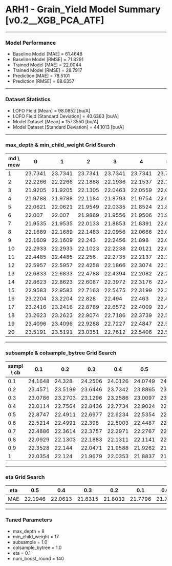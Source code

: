 # ARH1 - Grain_Yield Model Summary [v0.2__XGB_PCA_ATF]

***

### Model Performance

- Baseline Model [MAE] = 61.4648
- Baseline Model [RMSE] = 71.8291
- Trained Model [MAE] = 22.0044
- Trained Model [RMSE] = 28.7917
- Prediction [MAE] = 78.5101
- Prediction [RMSE] = 88.6357
***

### Dataset Statistics

- LOFO Field [Mean] = 98.0852 [bu/A]
- LOFO Field [Standard Deviation] = 40.6363 [bu/A]
- Model Dataset [Mean] = 157.3550 [bu/A]
- Model Dataset [Standard Deviation] = 44.1013 [bu/A]
***

### max_depth & min_child_weight Grid Search

|   md \ mcw |       0 |       1 |       2 |       3 |       4 |       5 |       6 |       7 |       8 |       9 |      10 |      11 |      12 |      13 |      14 |      15 |      16 |      17 |      18 |      19 |      20 |
|------------|---------|---------|---------|---------|---------|---------|---------|---------|---------|---------|---------|---------|---------|---------|---------|---------|---------|---------|---------|---------|---------|
|          1 | 23.7341 | 23.7341 | 23.7341 | 23.7341 | 23.7341 | 23.7341 | 23.8206 | 23.7275 | 23.7297 | 23.7297 | 23.7297 | 23.7297 | 23.7297 | 23.7334 | 23.7323 | 23.7316 | 23.7316 | 23.7369 | 23.7468 | 23.7579 | 23.7579 |
|          2 | 22.2266 | 22.2266 | 22.1888 | 22.1936 | 22.1537 | 22.1907 | 22.5519 | 22.1485 | 22.3865 | 22.3108 | 22.2785 | 22.3798 | 22.6161 | 22.1758 | 22.2832 | 22.1635 | 22.3457 | 22.3402 | 22.5036 | 22.23   | 22.2641 |
|          3 | 21.9205 | 21.9205 | 22.1305 | 22.0463 | 22.0559 | 22.0431 | 22.0677 | 22.1007 | 22.2256 | 22.0234 | 22.1944 | 22.0355 | 22.0614 | 22.1142 | 22.0941 | 22.066  | 22.0354 | 21.9633 | 22.0258 | 22.0866 | 22.1689 |
|          4 | 21.9788 | 21.9788 | 22.1184 | 21.8793 | 21.9754 | 22.0207 | 21.9145 | 21.9429 | 21.9837 | 21.9067 | 21.9966 | 21.9955 | 21.9774 | 21.95   | 21.9247 | 21.9889 | 21.9737 | 22.0011 | 21.989  | 22.0188 | 22.0334 |
|          5 | 22.0621 | 22.0621 | 21.9549 | 22.0335 | 21.8524 | 21.884  | 21.9825 | 21.9307 | 21.9013 | 21.9323 | 21.9454 | 21.9475 | 21.8904 | 21.9066 | 21.8791 | 22.0126 | 21.9316 | 21.9126 | 21.9218 | 21.8524 | 21.9108 |
|          6 | 22.007  | 22.007  | 21.9869 | 21.9556 | 21.9506 | 21.9585 | 21.9225 | 22.0069 | 21.8467 | 21.9179 | 21.9506 | 21.8931 | 21.9492 | 21.9101 | 21.8607 | 21.8854 | 22.0012 | 21.9439 | 21.9571 | 21.8471 | 21.9315 |
|          7 | 21.9535 | 21.9535 | 22.0133 | 21.8853 | 21.8391 | 22.0091 | 21.9709 | 22.0814 | 21.9645 | 21.9845 | 21.9605 | 21.8498 | 22.0137 | 21.9963 | 21.9398 | 21.9318 | 21.8937 | 21.8683 | 22.0435 | 21.9666 | 21.8697 |
|          8 | 22.1689 | 22.1689 | 22.1483 | 22.0956 | 22.0666 | 22.0264 | 22.1177 | 22.0686 | 22.1125 | 22.0426 | 22.0731 | 21.9629 | 21.9586 | 21.9642 | 21.9365 | 21.9506 | 21.8891 | 21.8315 | 21.9109 | 21.911  | 21.9706 |
|          9 | 22.1609 | 22.1609 | 22.243  | 22.2456 | 21.898  | 22.0544 | 21.965  | 22.1418 | 21.9759 | 21.8722 | 21.9717 | 22.01   | 22.0083 | 21.9849 | 21.9481 | 21.8421 | 22.0226 | 22.0355 | 21.9103 | 22.0513 | 21.9796 |
|         10 | 22.2933 | 22.2933 | 22.1023 | 22.2238 | 22.0121 | 22.0623 | 22.1786 | 22.0646 | 22.0037 | 22.0479 | 22.0415 | 22.0431 | 22.0171 | 22.0415 | 21.9645 | 22.0109 | 21.9253 | 21.8884 | 21.9433 | 22.0126 | 21.9152 |
|         11 | 22.4485 | 22.4485 | 22.256  | 22.2735 | 22.2137 | 22.1349 | 22.0817 | 22.0083 | 22.0134 | 21.995  | 22.0511 | 22.0764 | 22.1123 | 22.0509 | 22.0328 | 22.0219 | 21.9705 | 22.0272 | 22.0492 | 21.9728 | 21.9396 |
|         12 | 22.5957 | 22.5957 | 22.4258 | 22.1866 | 22.3074 | 22.1117 | 22.0857 | 22.0058 | 22.0525 | 22.0942 | 22.047  | 22.1125 | 22.1385 | 22.0167 | 22.0119 | 21.9275 | 21.9969 | 21.9762 | 22.0136 | 22.0268 | 21.9231 |
|         13 | 22.6833 | 22.6833 | 22.4788 | 22.4394 | 22.2082 | 22.2156 | 22.2472 | 22.1308 | 22.0622 | 22.1064 | 22.1198 | 22.0342 | 21.9643 | 22.1551 | 21.9961 | 21.9756 | 21.9315 | 21.9442 | 21.9892 | 22.0836 | 21.9009 |
|         14 | 22.8623 | 22.8623 | 22.6087 | 22.3972 | 22.3176 | 22.4302 | 22.1134 | 22.0436 | 22.0604 | 22.1632 | 22.1361 | 22.0014 | 22.1099 | 22.1177 | 22.0705 | 22.065  | 21.9513 | 21.966  | 21.9536 | 22.0072 | 21.9921 |
|         15 | 22.9583 | 22.9583 | 22.7163 | 22.5475 | 22.3199 | 22.3684 | 22.1334 | 22.1723 | 22.1007 | 22.047  | 22.1544 | 22.111  | 22.089  | 22.0265 | 22.0652 | 22.0104 | 21.9119 | 21.933  | 21.9049 | 22.0584 | 21.9439 |
|         16 | 23.2204 | 23.2204 | 22.828  | 22.494  | 22.463  | 22.4076 | 22.2622 | 22.2004 | 22.1025 | 22.1714 | 22.1197 | 22.008  | 22.1267 | 22.0785 | 22.1154 | 21.9558 | 21.9565 | 21.9057 | 21.9721 | 21.9892 | 21.9277 |
|         17 | 23.2416 | 23.2416 | 22.8789 | 22.6572 | 22.4009 | 22.4836 | 22.1924 | 22.1414 | 22.0869 | 22.1423 | 22.1482 | 22.0718 | 22.1419 | 22.0024 | 22.0473 | 22.0281 | 21.9091 | 21.8429 | 22.0578 | 21.9774 | 21.994  |
|         18 | 23.2623 | 23.2623 | 22.9074 | 22.7186 | 22.3739 | 22.5016 | 22.2414 | 22.1047 | 22.0908 | 22.2099 | 22.0872 | 22.1801 | 22.0359 | 22.1147 | 22.1029 | 22.0389 | 21.8893 | 22.0136 | 21.9885 | 21.9469 | 21.9956 |
|         19 | 23.4096 | 23.4096 | 22.9288 | 22.7227 | 22.4847 | 22.5641 | 22.2921 | 22.0893 | 22.148  | 22.1011 | 22.0743 | 22.0524 | 22.1396 | 22.0433 | 22.0811 | 22.0659 | 21.9495 | 22.0216 | 22.0522 | 21.8669 | 21.9373 |
|         20 | 23.5191 | 23.5191 | 23.0351 | 22.7612 | 22.5406 | 22.5862 | 22.212  | 22.1146 | 22.0934 | 22.1347 | 22.1445 | 22.0514 | 22.1186 | 22.1423 | 22.0571 | 21.9824 | 21.9417 | 21.916  | 22.0417 | 21.883  | 21.9607 |

***

### subsample & colsample_bytree Grid Search

|   ssmpl \ cb |     0.1 |     0.2 |     0.3 |     0.4 |     0.5 |     0.6 |     0.7 |     0.8 |     0.9 |     1.0 |
|--------------|---------|---------|---------|---------|---------|---------|---------|---------|---------|---------|
|          0.1 | 24.1648 | 24.328  | 24.2506 | 24.0126 | 24.0749 | 24.25   | 24.2336 | 24.1753 | 24.2244 | 24.1523 |
|          0.2 | 23.4571 | 23.5199 | 23.6446 | 23.7342 | 23.8865 | 23.6244 | 23.791  | 23.5253 | 23.4431 | 23.4972 |
|          0.3 | 23.0786 | 23.2703 | 23.1296 | 23.2586 | 23.0097 | 23.1272 | 23.0559 | 23.3106 | 23.2334 | 23.1142 |
|          0.4 | 23.0114 | 22.7564 | 22.8436 | 22.7734 | 22.9024 | 22.7802 | 22.8297 | 22.837  | 22.6933 | 22.5308 |
|          0.5 | 22.8747 | 22.4911 | 22.6977 | 22.6234 | 22.5354 | 22.6772 | 22.4786 | 22.547  | 22.6418 | 22.5485 |
|          0.6 | 22.5214 | 22.4991 | 22.398  | 22.5003 | 22.4487 | 22.3241 | 22.3753 | 22.434  | 22.3652 | 22.2345 |
|          0.7 | 22.4886 | 22.3614 | 22.3757 | 22.2971 | 22.2767 | 22.2782 | 22.203  | 22.3318 | 22.2214 | 22.3242 |
|          0.8 | 22.0929 | 22.1303 | 22.1883 | 22.1311 | 22.1141 | 22.0961 | 22.1605 | 22.1275 | 22.1735 | 22.1287 |
|          0.9 | 22.3528 | 22.144  | 22.0471 | 21.9588 | 21.9262 | 21.954  | 21.9053 | 21.9684 | 22.078  | 21.9799 |
|          1   | 22.0354 | 22.124  | 21.9679 | 22.0353 | 21.8837 | 21.9731 | 21.8858 | 21.8708 | 21.9611 | 21.8315 |

***

### eta Grid Search

| eta   |     0.5 |     0.4 |     0.3 |     0.2 |     0.1 |    0.01 |   0.001 |
|-------|---------|---------|---------|---------|---------|---------|---------|
| MAE   | 22.1946 | 22.0613 | 21.8315 | 21.8032 | 21.7796 | 21.7951 | 59.5462 |

***

### Tuned Parameters

- max_depth = 8
- min_child_weight = 17
- subsample = 1.0
- colsample_bytree = 1.0
- eta = 0.1
- num_boost_round = 140
